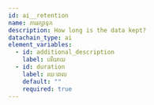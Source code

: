 ```yaml
---
id: ai__retention
name: ការរក្សាទុក
description: How long is the data kept?
datachain_type: ai
element_variables:
  - id: additional_description
    label: បរិយាយ
  - id: duration
    label: រយៈពេល
    default: ""
    required: true
---
```


